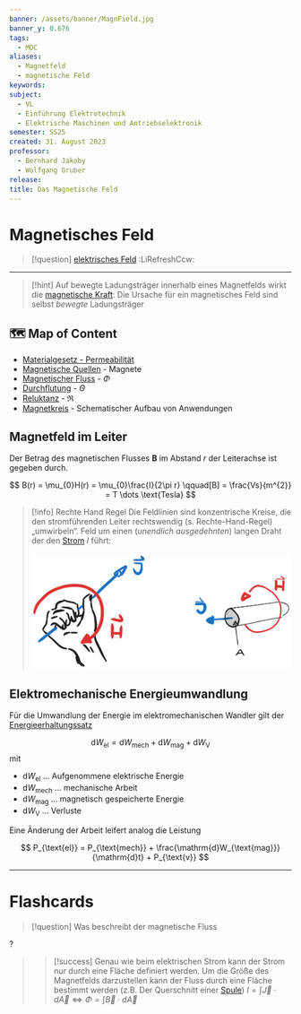 ```yaml
---
banner: /assets/banner/MagnField.jpg
banner_y: 0.676
tags:
  - MOC
aliases:
  - Magnetfeld
  - magnetische Feld
keywords: 
subject:
  - VL
  - Einführung Elektrotechnik
  - Elektrische Maschinen und Antriebselektronik
semester: SS25
created: 31. August 2023
professor:
  - Bernhard Jakoby
  - Wolfgang Gruber
release: 
title: Das Magnetische Feld
---
```

 

# Magnetisches Feld

> [!question] [elektrisches Feld](elektrisches%20Feld.md) :LiRefreshCcw:

---

> [!hint] Auf bewegte Ladungsträger innerhalb eines Magnetfelds wirkt die [magnetische Kraft](Laplace-Kraft.md):
> Die Ursache für ein magnetisches Feld sind selbst *bewegte* Ladungsträger

## 🗺️ Map of Content

- [Materialgesetz - Permeabilität](../Physik/Konstanten/Permeablität.md)
- [Magnetische Quellen](Magnetische%20Quellen.md) - Magnete
- [Magnetischer Fluss](Magnetischer%20Fluss.md) - $\Phi$
- [Durchflutung](Durchflutung.md) - $\Theta$
- [Reluktanz](Maschinen/Reluktanz.md) - $\mathfrak{R}$
- [Magnetkreis](Maschinen/Magnetkreis.md) - Schematischer Aufbau von Anwendungen

## Magnetfeld im Leiter

Der Betrag des magnetischen Flusses $\mathbf{B}$ im Abstand $r$ der Leiterachse ist gegeben durch. 

$$
B(r) = \mu_{0}H(r) = \mu_{0}\frac{I}{2\pi r} \qquad[B] = \frac{Vs}{m^{2}} = T \dots \text{Tesla}
$$

> [!info] Rechte Hand Regel
> Die Feldlinien sind konzentrische Kreise, die den stromführenden Leiter rechtswendig (s. Rechte-Hand-Regel) „umwirbeln“. Feld um einen (*unendlich ausgedehnten*) langen Draht der den [Strom](elektrischer%20Strom.md) 𝐼 führt:
>
> ![invert_dark|300](assets/rechteHandmagn.png)

## Elektromechanische Energieumwandlung

Für die Umwandlung der Energie im elektromechanischen Wandler gilt der [Energieerhaltungssatz](Energieerhaltung.md)

$$
\mathrm{d}W_{\text{el}} = \mathrm{d}W_{\text{mech}} + \mathrm{d}W_{\text{mag}} + \mathrm{d}W_{\text{V}}
$$
mit

- $\mathrm{d}W_{\text{el}}$ ... Aufgenommene elektrische Energie
- $\mathrm{d}W_{\text{mech}}$ ... mechanische Arbeit
- $\mathrm{d}W_{\text{mag}}$ ... magnetisch gespeicherte Energie 
- $\mathrm{d}W_{\text{V}}$ ... Verluste

Eine Änderung der Arbeit leifert analog die Leistung

$$
P_{\text{el}} = P_{\text{mech}} + \frac{\mathrm{d}W_{\text{mag}}}{\mathrm{d}t} + P_{\text{v}}
$$




---

# Flashcards

> [!question] Was beschreibt der magnetische Fluss
> 
?
> > [!success] Genau wie beim elektrischen Strom kann der Strom nur durch eine Fläche definiert werden.
> > Um die Größe des Magnetfelds darzustellen kann der Fluss durch eine Fläche bestimmt werden (z.B. Der Querschnitt einer [Spule](Induktivität.md))
> > $I = \int  \vec{J}\cdot d\vec{A} \iff \Phi = \int \vec{B}\cdot d\vec{A}$
<!--SR:!2024-03-16,1,230-->
